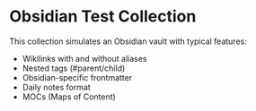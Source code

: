 # Obsidian Test Collection

This collection simulates an Obsidian vault with typical features:
- Wikilinks with and without aliases
- Nested tags (#parent/child)
- Obsidian-specific frontmatter
- Daily notes format
- MOCs (Maps of Content)